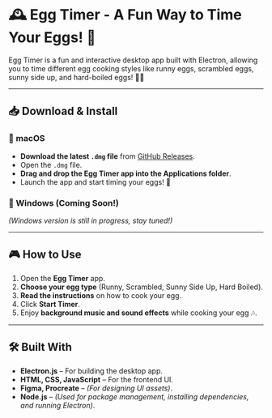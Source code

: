 # 🕰️ Egg Timer - A Fun Way to Time Your Eggs! 🐣

Egg Timer is a fun and interactive desktop app built with Electron, allowing you to time different egg cooking styles like runny eggs, scrambled eggs, sunny side up, and hard-boiled eggs! 🥚🍳

---

## 📥 Download & Install

### 🍳 macOS
- **Download the latest `.dmg` file** from [GitHub Releases](https://github.com/oyshi-hussain/Egg-Timer/releases/tag/v1.0.0).
- Open the `.dmg` file.
- **Drag and drop the Egg Timer app into the Applications folder**.
- Launch the app and start timing your eggs! 🎉

### 🍳 Windows (Coming Soon!)
_(Windows version is still in progress, stay tuned!)_

---

## 🎮 How to Use
1. Open the **Egg Timer** app.
2. **Choose your egg type** (Runny, Scrambled, Sunny Side Up, Hard Boiled).
3. **Read the instructions** on how to cook your egg.
4. Click **Start Timer**.
5. Enjoy **background music and sound effects** while cooking your egg 🎶.

---

## 🛠️ Built With
- **Electron.js** – For building the desktop app.
- **HTML, CSS, JavaScript** – For the frontend UI.
- **Figma, Procreate** – _(For designing UI assets)_.
- **Node.js** – _(Used for package management, installing dependencies, and running Electron)_.
